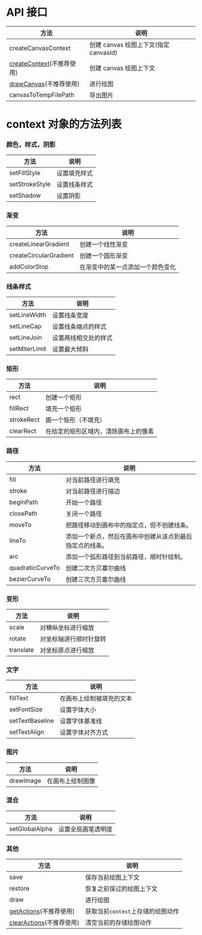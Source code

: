 <!-- https://mp.weixin.qq.com/debug/wxadoc/dev/api/canvas/reference.html -->

API 接口
======

  方法                                                                                               |  说明                           
-----------------------------------------------------------------------------------------------------|---------------------------------
  createCanvasContext                                                                                |创建 canvas 绘图上下文(指定 canvasId)
[createContext](https://mp.weixin.qq.com/debug/wxadoc/dev/api/canvas/create-context.html)(不推荐使用)|  创建 canvas 绘图上下文         
  [drawCanvas](https://mp.weixin.qq.com/debug/wxadoc/dev/api/canvas/draw-canvas.html)(不推荐使用)    |  进行绘图                       
  canvasToTempFilePath                                                                               |  导出图片                       

context 对象的方法列表
===============

### 颜色，样式，阴影

  方法             |  说明     
-------------------|-----------
  setFillStyle     |设置填充样式
  setStrokeStyle   |设置线条样式
  setShadow        |  设置阴影 

### 渐变

  方法                     |  说明               
---------------------------|---------------------
  createLinearGradient     |  创建一个线性渐变   
  createCircularGradient   |  创建一个圆形渐变   
  addColorStop             |在渐变中的某一点添加一个颜色变化

### 线条样式

  方法            |  说明         
------------------|---------------
  setLineWidth    |  设置线条宽度 
  setLineCap      |设置线条端点的样式
  setLineJoin     |设置两线相交处的样式
  setMiterLimit   |  设置最大倾斜 

### 矩形

  方法         |  说明                 
---------------|-----------------------
  rect         |  创建一个矩形         
  fillRect     |  填充一个矩形         
  strokeRect   |  画一个矩形（不填充） 
  clearRect    |在给定的矩形区域内，清除画布上的像素

### 路径

  方法               |  说明                           
---------------------|---------------------------------
  fill               |  对当前路径进行填充             
  stroke             |  对当前路径进行描边             
  beginPath          |  开始一个路径                   
  closePath          |  关闭一个路径                   
  moveTo             |把路径移动到画布中的指定点，但不创建线条。
  lineTo             |添加一个新点，然后在画布中创建从该点到最后指定点的线条。
  arc                |添加一个弧形路径到当前路径，顺时针绘制。
  quadraticCurveTo   |  创建二次方贝塞尔曲线           
  bezierCurveTo      |  创建三次方贝塞尔曲线           

### 变形

  方法        |  说明          
--------------|----------------
  scale       |对横纵坐标进行缩放
  rotate      |对坐标轴进行顺时针旋转
  translate   |对坐标原点进行缩放

### 文字

  方法              |  说明           
--------------------|-----------------
  fillText          |在画布上绘制被填充的文本
  setFontSize       |  设置字体大小   
  setTextBaseline   |  设置字体基准线 
  setTextAlign      | 设置字体对齐方式

### 图片

  方法        |  说明       
--------------|-------------
  drawImage   |在画布上绘制图像

### 混合

  方法             |  说明        
-------------------|--------------
  setGlobalAlpha   |设置全局画笔透明度

### 其他

  方法                                                                                             |  说明                    
---------------------------------------------------------------------------------------------------|--------------------------
  save                                                                                             |  保存当前绘图上下文      
  restore                                                                                          | 恢复之前保过的绘图上下文 
  draw                                                                                             |  进行绘图                
  [getActions](https://mp.weixin.qq.com/debug/wxadoc/dev/api/canvas/get-actions.html)(不推荐使用)  |获取当前`context`上存储的绘图动作
[clearActions](https://mp.weixin.qq.com/debug/wxadoc/dev/api/canvas/clear-actions.html)(不推荐使用)|  清空当前的存储绘图动作  
